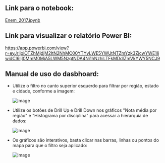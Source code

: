 ## Link para o notebook:
[Enem_2017.ipynb](/Enem_2017.ipynb)


## Link para visualizar o relatório Power BI:
https://app.powerbi.com/view?r=eyJrIjoiOTZhMjdjM2ItN2NhMC00YTYyLWE5YWUtNTZmYzk3ZjcwYWE1IiwidCI6IjI0MmM0MjA5LWM5NzgtNDA4Ni1hNzhiLTFkMDdlZmVkYWY5NCJ9


## Manual de uso do dasbhoard:
- Utilize o filtro no canto superior esquerdo para filtrar por região, estado e cidade, conforme a imagem:

  ![image](https://user-images.githubusercontent.com/89301804/136843421-4efcaf0b-2883-482a-abf9-c34ef8708757.png)
- Utilize os botões de Drill Up e Drill Down nos gráficos "Nota média por região" e "Histograma por disciplina" para acessar a hierarquia de dados:

  ![image](https://user-images.githubusercontent.com/89301804/136844006-122abe7f-515d-4b73-9f1c-ac84191974d6.png)

- Os gráficos são interativos, basta clicar nas barras, linhas ou pontos do mapa para que o filtro seja aplicado:

  ![image](https://user-images.githubusercontent.com/89301804/136844384-44e450b4-6de0-4a11-afe1-26270079d38a.png)
